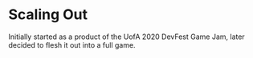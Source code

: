 # Scaling Out

Initially started as a product of the UofA 2020 DevFest Game Jam, later decided to flesh it out into a full game.
